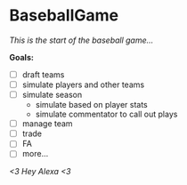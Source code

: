 # BaseballGame
*This is the start of the baseball game...*

**Goals:**
- [ ] draft teams
- [ ] simulate players and other teams
- [ ] simulate season 
	* simulate based on player stats 
	* simulate commentator to call out plays 
- [ ] manage team 
 - [ ] trade 
- [ ] FA 
- [ ] more...

*<3 Hey Alexa <3*